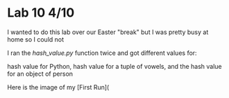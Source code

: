 # Lab 10 4/10

I wanted to do this lab over our Easter "break" but I was pretty busy at home so I could not

I ran the *hash_value.py* function twice and got different values for:

hash value for Python, hash value for a tuple of vowels, and the hash value for an object of person

Here is the image of my [First Run](
